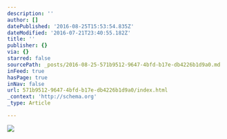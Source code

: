 ```yaml
---
description: ''
author: []
datePublished: '2016-08-25T15:53:54.835Z'
dateModified: '2016-07-21T23:40:55.182Z'
title: ''
publisher: {}
via: {}
starred: false
sourcePath: _posts/2016-08-25-571b9512-9647-4bfd-b17e-db4226b1d9a0.md
inFeed: true
hasPage: true
inNav: false
url: 571b9512-9647-4bfd-b17e-db4226b1d9a0/index.html
_context: 'http://schema.org'
_type: Article

---
```

![](https://the-grid-user-content.s3-us-west-2.amazonaws.com/758757c6-b4f0-4911-8d68-fa6ca08afe94.jpg)